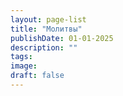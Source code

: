 ```yaml
---
layout: page-list
title: "Молитвы"
publishDate: 01-01-2025
description: ""
tags:
image:
draft: false
---
```


